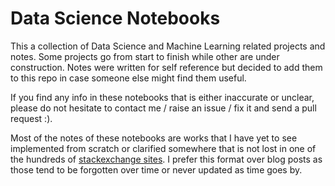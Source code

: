 # Data Science Notebooks
This a collection of Data Science and Machine Learning related projects and notes. Some projects go from start to finish while other are under construction. Notes were written for self reference but decided to add them to this repo in case someone else might find them useful.

If you find any info in these notebooks that is either inaccurate or unclear, please do not hesitate to contact me / raise an issue / fix it and send a pull request :).

Most of the notes of these notebooks are works that I have yet to see implemented from scratch or clarified somewhere that is not lost in one of the hundreds of [stackexchange sites](https://stackexchange.com/sites). I prefer this format over blog posts as those tend to be forgotten over time or never updated as time goes by.